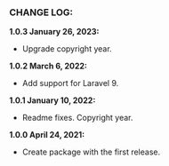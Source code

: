 ### CHANGE LOG:

**1.0.3 January 26, 2023:**
- Upgrade copyright year.

**1.0.2 March 6, 2022:**
- Add support for Laravel 9.

**1.0.1 January 10, 2022:**
- Readme fixes. Copyright year.

**1.0.0 April 24, 2021:**
- Create package with the first release.
